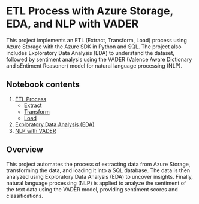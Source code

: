 # ETL Process with Azure Storage, EDA, and NLP with VADER

This project implements an ETL (Extract, Transform, Load) process using Azure Storage with the Azure SDK in Python and SQL. The project also includes Exploratory Data Analysis (EDA) to understand the dataset, followed by sentiment analysis using the VADER (Valence Aware Dictionary and sEntiment Reasoner) model for natural language processing (NLP).

## Notebook contents

1. [ETL Process](#etl-process)
    - [Extract](#extract)
    - [Transform](#transform)
    - [Load](#load)
2. [Exploratory Data Analysis (EDA)](#exploratory-data-analysis-eda)
3. [NLP with VADER](#nlp-with-vader)


## Overview

This project automates the process of extracting data from Azure Storage, transforming the data, and loading it into a SQL database. The data is then analyzed using Exploratory Data Analysis (EDA) to uncover insights. Finally, natural language processing (NLP) is applied to analyze the sentiment of the text data using the VADER model, providing sentiment scores and classifications.

